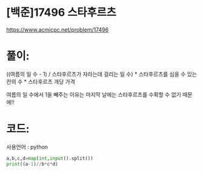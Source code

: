 # [백준]17496 스타후르츠


https://www.acmicpc.net/problem/17496

# 풀이:

((여름의 일 수 - 1) / 스타후르츠가 자라는데 걸리는 일 수) *  스타후르츠를 심을 수 있는 칸의 수 * 스타후르츠 개당 가격 

여름의 일 수에서 1을 빼주는 이유는 마지막 날에는 스타후르츠를 수확할 수 없기 때문에!!



# **코드:** 

사용언어 :  python

```python
a,b,c,d=map(int,input().split())
print((a-1)//b*c*d)
```

